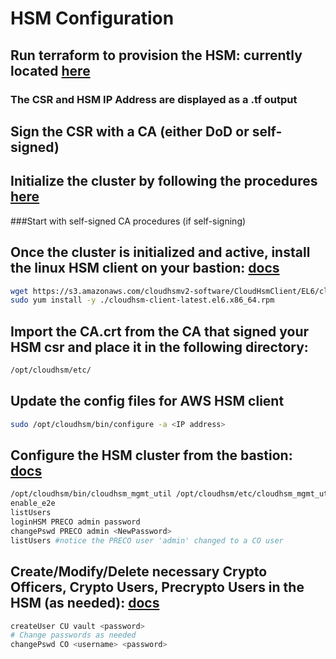 # HSM Configuration

## Run terraform to provision the HSM: currently located [here](https://repo1.dso.mil/platform-one/private/cnap/terraform-live-p1-aws-dev/-/tree/master/platform1-il5-cnap-dev/cnap/k8s_clusters/vault/aws_hsm)
### The CSR and HSM IP Address are displayed as a .tf output

## Sign the CSR with a CA (either DoD or self-signed)

## Initialize the cluster by following the procedures [here](https://docs.aws.amazon.com/cloudhsm/latest/userguide/initialize-cluster.html)
###Start with self-signed CA procedures (if self-signing)

## Once the cluster is initialized and active, install the linux HSM client on your bastion: [docs](https://docs.aws.amazon.com/cloudhsm/latest/userguide/install-and-configure-client-linux.html)

```bash
wget https://s3.amazonaws.com/cloudhsmv2-software/CloudHsmClient/EL6/cloudhsm-client-latest.el6.x86_64.rpm
sudo yum install -y ./cloudhsm-client-latest.el6.x86_64.rpm
```

## Import the CA.crt from the CA that signed your HSM csr and place it in the following directory:
```bash
/opt/cloudhsm/etc/
```

## Update the config files for AWS HSM client
```bash
sudo /opt/cloudhsm/bin/configure -a <IP address>
```

## Configure the HSM cluster from the bastion: [docs](https://docs.aws.amazon.com/cloudhsm/latest/userguide/activate-cluster.html)
```bash
/opt/cloudhsm/bin/cloudhsm_mgmt_util /opt/cloudhsm/etc/cloudhsm_mgmt_util.cfg
enable_e2e
listUsers
loginHSM PRECO admin password
changePswd PRECO admin <NewPassword>
listUsers #notice the PRECO user 'admin' changed to a CO user
```

## Create/Modify/Delete necessary Crypto Officers, Crypto Users, Precrypto Users in the HSM (as needed): [docs](https://docs.aws.amazon.com/cloudhsm/latest/userguide/cli-users.html)

```bash
createUser CU vault <password>
# Change passwords as needed
changePswd CO <username> <password>
```
